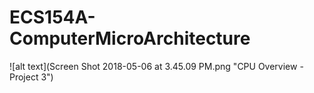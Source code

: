# ECS154A-ComputerMicroArchitecture
![alt text](Screen Shot 2018-05-06 at 3.45.09 PM.png "CPU Overview - Project 3")
